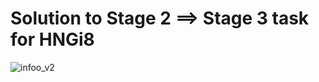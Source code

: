 # Solution to Stage 2 ==> Stage 3 task for HNGi8

![infoo_v2](https://user-images.githubusercontent.com/72420125/129972678-227b2001-3306-4eb4-b222-5f20bf0421ab.gif)




